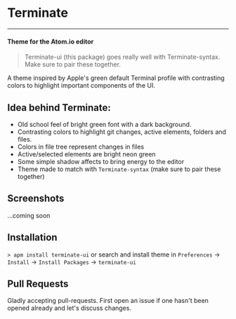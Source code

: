 # Terminate   
---
#### Theme for the Atom.io editor

> Terminate-ui (this package) goes really well with Terminate-syntax. Make sure to pair these together.

A theme inspired by Apple's green default Terminal profile with contrasting colors to highlight important components of the UI.

## Idea behind Terminate:
- Old school feel of bright green font with a dark background.
- Contrasting colors to highlight git changes, active elements, folders and files.
 - Colors in file tree represent changes in files
 - Active/selected elements are bright neon green
- Some simple shadow affects to bring energy to the editor
- Theme made to match with `Terminate-syntax` (make sure to pair these together)

## Screenshots
...coming soon

## Installation
`> apm install terminate-ui` or search and install theme in `Preferences` -> `Install` -> `Install Packages` -> `terminate-ui`

## Pull Requests
Gladly accepting pull-requests. First open an issue if one hasn't been opened already and let's discuss changes.
